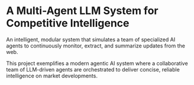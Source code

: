 # A Multi-Agent LLM System for Competitive Intelligence

An intelligent, modular system that simulates a team of specialized AI agents to continuously monitor, extract, and summarize updates from the web.

This project exemplifies a modern agentic AI system where a collaborative team of LLM-driven agents are orchestrated to deliver concise, reliable intelligence on market developments.